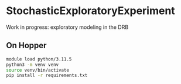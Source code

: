 # StochasticExploratoryExperiment
Work in progress: exploratory modeling in the DRB



## On Hopper

```bash
module load python/3.11.5
python3 -m venv venv
source venv/bin/activate
pip install -r requirements.txt
```